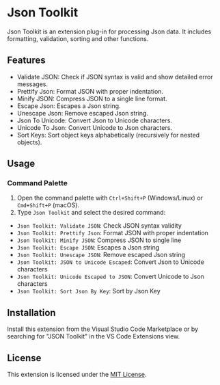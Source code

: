 # Json Toolkit

Json Toolkit is an extension plug-in for processing Json data. It includes formatting, validation, sorting and other functions.

## Features

- Validate JSON: Check if JSON syntax is valid and show detailed error messages.
- Prettify Json: Format JSON with proper indentation.
- Minify JSON: Compress JSON to a single line format.
- Escape Json: Escapes a Json string.
- Unescape Json: Remove escaped Json string.
- Json To Unicode: Convert Json to Unicode characters.
- Unicode To Json: Convert Unicode to Json characters.
- Sort Keys: Sort object keys alphabetically (recursively for nested objects).

## Usage

### Command Palette

1. Open the command palette with `Ctrl+Shift+P` (Windows/Linux) or `Cmd+Shift+P` (macOS).
2. Type `Json Toolkit` and select the desired command:
  - `Json Toolkit: Validate JSON`: Check JSON syntax validity
  - `Json Toolkit: Prettify Json`: Format JSON with proper indentation
  - `Json Toolkit: Minify JSON`: Compress JSON to single line
  - `Json Toolkit: Escape JSON`: Escapes a Json string
  - `Json Toolkit: Unescape JSON`: Remove escaped Json string
  - `Json Toolkit: JSON to Unicode Escaped`: Convert Json to Unicode characters
  - `Json Toolkit: Unicode Escaped to JSON`: Convert Unicode to Json characters
  - `Json Toolkit: Sort Json By Key`: Sort by Json Key

## Installation

Install this extension from the Visual Studio Code Marketplace or by searching for "JSON Toolkit" in the VS Code Extensions view.

## License

This extension is licensed under the [MIT License](https://github.com/taweesas/json-parser/blob/HEAD/LICENSE.md).

